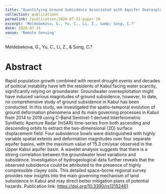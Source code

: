 ```yaml
---
title: "Quantifying Ground Subsidence Associated with Aquifer Overexploitation Using Space-Borne Radar Interferometry in Kabul, Afghanistan"
collection: publications
permalink: /publication/2020-07-31-paper-16
excerpt: 'Meldebekova, G., Yu, C., Li, Z., &amp; Song, C.?'
date: 2020-07-31
venue: 'Remote Sensing'
---
```

Meldebekova, G., Yu, C., Li, Z., &amp; Song, C.?

Abstract
=====
Rapid population growth combined with recent drought events and decades of political instability have left the residents of Kabul facing water scarcity, significantly relying on groundwater. Groundwater overexploitation might have induced various magnitudes of ground subsidence, however, to date, no comprehensive study of ground subsidence in Kabul has been conducted. In this study, we investigated the spatio-temporal evolution of ground deformation phenomena and its main governing processes in Kabul from 2014 to 2019 using C-Band Sentinel-1 derived Interferometric Synthetic Aperture Radar (InSAR) time-series from both ascending and descending orbits to extract the two-dimensional (2D) surface displacement field. Four subsidence bowls were distinguished with highly variable spatial extents and deformation magnitudes over four separate aquifer basins, with the maximum value of ?5.3 cm/year observed in the Upper Kabul aquifer basin. A wavelet analysis suggests that there is a strong correlation between the groundwater level variations and subsidence. Investigation of hydrogeological data further reveals that the observed subsidence could be attributed to the presence of highly compressible clayey soils. This detailed space-borne regional survey provides new insights into the main governing mechanism of land subsidence in Kabul and may direct better mitigation plans of potential hazards.
Publication link: https://doi.org/10.3390/rs12152461